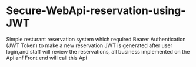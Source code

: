 # Secure-WebApi-reservation-using-JWT

Simple resturant reservation system which required Bearer Authentication (JWT Token) to make a new reservation
 JWT is generated after user login,and staff will review the reservations, all business implemented 
on the Api anf Front end will call this Api
